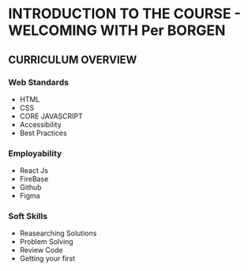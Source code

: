 # INTRODUCTION TO THE COURSE - WELCOMING WITH Per BORGEN

## CURRICULUM OVERVIEW

### Web Standards

- HTML
- CSS
- CORE JAVASCRIPT
- Accessibility
- Best Practices
### Employability

- React Js
- FireBase
- Github
- Figma

### Soft Skills
- Reasearching Solutions
- Problem Solving
- Review Code
- Getting your first 